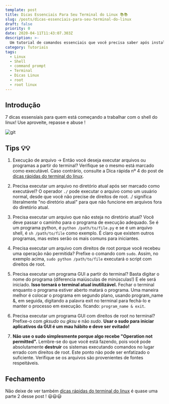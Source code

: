 ```yaml
---
template: post
title: Dicas Essenciais Para Seu Terminal do Linux 📚📚
slug: /posts/dicas-essenciais-para-seu-terminal-do-linux
draft: false
priority: 0
date: 2020-04-11T11:43:07.303Z
description: >-
  Um tutorial de comandos essenciais que você precisa saber após instalar o linux em seu pc.
category: Tutoriais
tags:
  - Linux
  - Shell
  - command prompt
  - Terminal
  - Dicas Linux
  - root
  - root linux
---
```

## Introdução

7 dicas essensiais para quem está começando a trabalhar com o shell do linux!
Use aproveite, repasse e abuse !

![git](/media/tips.jpg 'Tips')

## Tips 💡💡

1. Execução de arquivo -> Então você deseja executar arquivos ou programas a partir do terminal? Verifique se o mesmo está marcado como executável. Caso contrário, consulte a Dica rápida nº 4 do post de [dicas rápidas do terminal do linux](https://israelcena.com.br/posts/dicas-rapidas-do-terminal-do-linux).

2. Precisa executar um arquivo no diretório atual após ser marcado como executável? O operador `./` pode executar o arquivo como um usuário normal, desde que você não precise de direitos de root.  ./ significa literalmente "no diretório atual" para que não funcione em arquivos fora do diretório atual.

3. Precisa executar um arquivo que não esteja no diretório atual? Você deve passar o caminho para o programa de execução adequado. Se é um programa python, é `python /path/to/file.py` e se é um arquivo shell, é `sh /path/to/file` como exemplo. É claro que existem outros programas, mas estes serão os mais comuns para iniciantes.

4. Precisa executar um arquivo com direitos de root porque você recebeu uma operação não permitida? Prefixe o comando com `sudo`. Assim, no exemplo acima, `sudo python /path/to/file` executará o script com direitos de root.

5. Precisa executar um programa GUI a partir do terminal? Basta digitar o nome do programa (diferencia maiúsculas de minúsculas!) E ele será iniciado. **Isso tornará o terminal atual inutilizável.** Fechar o terminal enquanto o programa estiver aberto matará o programa. Uma maneira melhor é colocar o programa em segundo plano, usando program_name &, em seguida, digitando a palavra exit no terminal para fechá-lo e manter o processo em execução.
ficando: `program_name & exit`.

6. Precisa executar um programa GUI com direitos de root no terminal? Prefixe-o com *gksudo* ou *gksu* e não *sudo*. **Usar o sudo para iniciar aplicativos da GUI é um mau hábito e deve ser evitado!**

7. **Não use o sudo simplesmente porque algo recebe "Operation not permitted".**  Lembre-se do que você está fazendo, pois você pode absolutamente **destruir** os sistemas executando comandos no lugar errado com direitos de root. Este ponto não pode ser enfatizado o suficiente.  Verifique se os arquivos são provenientes de fontes respeitáveis.

## Fechamento

Não deixe de ver também [dicas rápidas do terminal do linux](https://israelcena.com.br/posts/dicas-rapidas-do-terminal-do-linux)
é quase uma parte 2 desse post !
😃😃😃